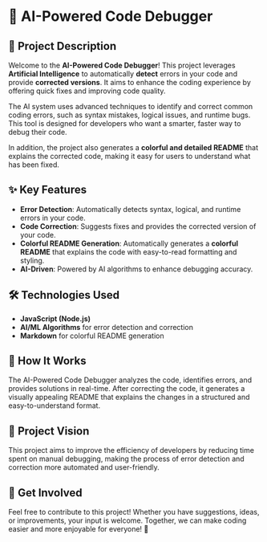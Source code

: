 # 🎯 AI-Powered Code Debugger

## 🚀 Project Description
Welcome to the **AI-Powered Code Debugger**! This project leverages **Artificial Intelligence** to automatically **detect** errors in your code and provide **corrected versions**. It aims to enhance the coding experience by offering quick fixes and improving code quality.

The AI system uses advanced techniques to identify and correct common coding errors, such as syntax mistakes, logical issues, and runtime bugs. This tool is designed for developers who want a smarter, faster way to debug their code.

In addition, the project also generates a **colorful and detailed README** that explains the corrected code, making it easy for users to understand what has been fixed.

## ✨ Key Features
- **Error Detection**: Automatically detects syntax, logical, and runtime errors in your code.
- **Code Correction**: Suggests fixes and provides the corrected version of your code.
- **Colorful README Generation**: Automatically generates a **colorful README** that explains the code with easy-to-read formatting and styling.
- **AI-Driven**: Powered by AI algorithms to enhance debugging accuracy.

## 🛠 Technologies Used
- **JavaScript (Node.js)**
- **AI/ML Algorithms** for error detection and correction
- **Markdown** for colorful README generation

## 🔄 How It Works
The AI-Powered Code Debugger analyzes the code, identifies errors, and provides solutions in real-time. After correcting the code, it generates a visually appealing README that explains the changes in a structured and easy-to-understand format.

## 🌱 Project Vision
This project aims to improve the efficiency of developers by reducing time spent on manual debugging, making the process of error detection and correction more automated and user-friendly.

## 📢 Get Involved
Feel free to contribute to this project! Whether you have suggestions, ideas, or improvements, your input is welcome. Together, we can make coding easier and more enjoyable for everyone! 🤝
